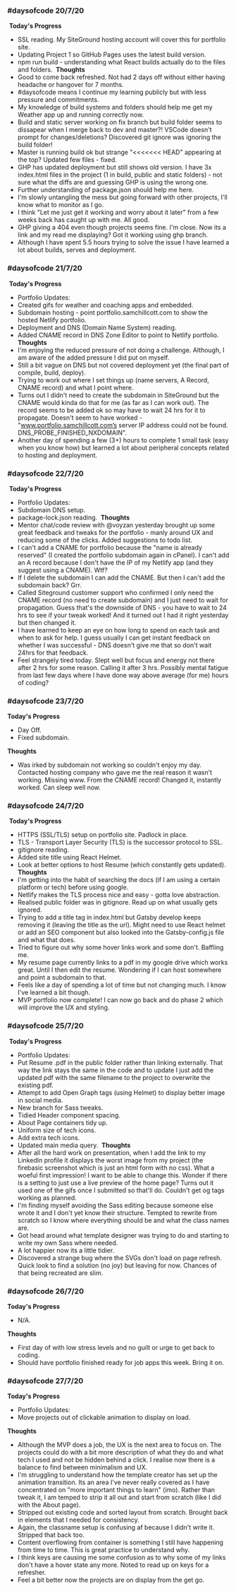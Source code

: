 ### #daysofcode 20/7/20 ⁣
⁣
**Today's Progress**⁣
- SSL reading. My SiteGround hosting account will cover this for portfolio site.⁣
- Updating Project 1 so GitHub Pages uses the latest build version.⁣
- npm run build - understanding what React builds actually do to the files and folders.⁣
⁣
**Thoughts** ⁣
- Good to come back refreshed. Not had 2 days off without either having headache or hangover for 7 months.⁣
- #daysofcode means I continue my learning publicly but with less pressure and commitments. ⁣
- My knowledge of build systems and folders should help me get my Weather app up and running correctly now.⁣
- Build and static server working on fix branch but build folder seems to dissapear when I merge back to dev and master?! VSCode doesn't prompt for changes/deletions? Discovered git ignore was ignoring the build folder!⁣
- Master is running build ok but strange "<<<<<<< HEAD" appearing at the top? Updated few files - fixed.⁣
- GHP has updated deployment but still shows old version. I have 3x index.html files in the project (1 in build, public and static folders) - not sure what the diffs are and guessing GHP is using the wrong one.⁣
- Further understanding of package.json should help me here. ⁣
- I'm slowly untangling the mess but going forward with other projects, I'll know what to monitor as I go.⁣
- I think "Let me just get it working and worry about it later" from a few weeks back has caught up with me. All good.⁣
- GHP giving a 404 even though projects seems fine. I'm close. Now its a link and my read me displaying? Got it working using ghp branch.⁣
- Although I have spent 5.5 hours trying to solve the issue I have learned a lot about builds, serves and deployment.

### #daysofcode 21/7/20 ⁣
⁣
**Today's Progress**⁣
- Portfolio Updates:⁣
- Created gifs for weather and coaching apps and embedded.⁣
- Subdomain hosting - point portfolio.samchillcott.com to show the hosted Netlify portfolio.⁣
- Deployment and DNS (Domain Name System) reading.⁣
- Added CNAME record in DNS Zone Editor to point to Netlify portfolio.⁣
⁣
**Thoughts** ⁣
- I'm enjoying the reduced pressure of not doing a challenge. Although, I am aware of the added pressure I did put on myself.⁣
- Still a bit vague on DNS but not covered deployment yet (the final part of compile, build, deploy). ⁣
- Trying to work out where I set things up (name servers, A Record, CNAME record) and what I point where.⁣
- Turns out I didn't need to create the subdomain in SiteGround but the CNAME would kinda do that for me (as far as I can work out). The record seems to be added ok so may have to wait 24 hrs for it to propagate. Doesn't seem to have worked - "www.portfolio.samchillcott.com’s server IP address could not be found. DNS_PROBE_FINISHED_NXDOMAIN".⁣
- Another day of spending a few (3+) hours to complete 1 small task (easy when you know how) but learned a lot about peripheral concepts related to hosting and deployment.

### #daysofcode 22/7/20 ⁣
⁣
**Today's Progress**⁣
- Portfolio Updates:⁣
- Subdomain DNS setup.⁣
- package-lock.json reading⁣.
⁣
**Thoughts** ⁣
- Mentor chat/code review with @voyzan yesterday brought up some great feedback and tweaks for the portfolio - manly around UX and reducing some of the clicks. Added suggestions to todo list.⁣
- I can't add a CNAME for portfolio because the "name is already reserved" (I created the portfolio subdomain again in cPanel). I can't add an A record because I don't have the IP of my Netlify app (and they suggest using a CNAME). Wtf?⁣
- If I delete the subdomain I can add the CNAME. But then I can't add the subdomain back? Grr.⁣
- Called Siteground customer support who confirmed I only need the CNAME record (no need to create subdomain) and I just need to wait for propagation. Guess that's the downside of DNS - you have to wait to 24 hrs to see if your tweak worked! And it turned out I had it right yesterday but then changed it.⁣
- I have learned to keep an eye on how long to spend on each task and when to ask for help. I guess usually I can get instant feedback on whether I was successful - DNS doesn't give me that so don't wait 24hrs for that feedback.⁣
- Feel strangely tired today. Slept well but focus and energy not there after 2 hrs for some reason. Calling it after 3 hrs. Possibly mental fatigue from last few days where I have done way above average (for me) hours of coding?

### #daysofcode 23/7/20 

**Today's Progress**
- Day Off.
- Fixed subdomain.

**Thoughts** 
- Was irked by subdomain not working so couldn't enjoy my day. Contacted hosting company who gave me the real reason it wasn't working. Missing www. From the CNAME record! Changed it, instantly worked. Can sleep well now.

### #daysofcode 24/7/20 ⁣
⁣
**Today's Progress**⁣
- HTTPS (SSL/TLS) setup on portfolio site. Padlock in place.⁣
- TLS - Transport Layer Security (TLS) is the successor protocol to SSL.⁣
- gitignore reading.⁣
- Added site title using React Helmet.⁣
- Look at better options to host Resume (which constantly gets updated).⁣
⁣
**Thoughts** ⁣
- I'm getting into the habit of searching the docs (if I am using a certain platform or tech) before using google.⁣
- Netlify makes the TLS process nice and easy - gotta love abstraction.⁣
- Realised public folder was in gitignore. Read up on what usually gets ignored.⁣
- Trying to add a title tag in index.html but Gatsby develop keeps removing it (leaving the title as the url). Might need to use React helmet or add an SEO component but also looked into the Gatsby-config.js file and what that does. ⁣
- Tried to figure out why some hover links work and some don't. Baffling me.⁣
- My resume page currently links to a pdf in my google drive which works great. Until I then edit the resume. Wondering if I can host somewhere and point a subdomain to that.⁣
- Feels like a day of spending a lot of time but not changing much. I know I've learned a bit though.⁣
- MVP portfolio now complete! I can now go back and do phase 2 which will improve the UX and styling.

### #daysofcode 25/7/20 ⁣
⁣
**Today's Progress**⁣
- Portfolio Updates:⁣
- Put Resume .pdf in the public folder rather than linking externally. That way the link stays the same in the code and to update I just add the updated pdf with the same filename to the project to overwrite the existing pdf.⁣
- Attempt to add Open Graph tags (using Helmet) to display better image in social media.⁣
- New branch for Sass tweaks.⁣
- Tidied Header component spacing.⁣
- About Page containers tidy up.⁣
- Uniform size of tech icons.⁣
- Add extra tech icons.⁣
- Updated main media query.⁣
⁣
**Thoughts** ⁣
- After all the hard work on presentation, when I add the link to my LinkedIn profile it displays the worst image from my project (the firebasic screenshot which is just an html form with no css). What a woeful first impression! I want to be able to change this. Wonder if there is a setting to just use a live preview of the home page? Turns out it used one of the gifs once I submitted so that'll do. Couldn't get og tags working as planned.⁣
- I'm finding myself avoiding the Sass editing because someone else wrote it and I don't yet know their structure. Tempted to rewrite from scratch so I know where everything should be and what the class names are.⁣
- Got head around what template designer was trying to do and starting to write my own Sass where needed.⁣
- A lot happier now its a little tidier.⁣
- Discovered a strange bug where the SVGs don't load on page refresh. Quick look to find a solution (no joy) but leaving for now. Chances of that being recreated are slim.

### #daysofcode 26/7/20 

**Today's Progress**
- N/A.

**Thoughts** 
- First day of with low stress levels and no guilt or urge to get back to coding.
- Should have portfolio finished ready for job apps this week. Bring it on.

### #daysofcode 27/7/20 

**Today's Progress**
- Portfolio Updates:
- Move projects out of clickable animation to display on load.

**Thoughts** 
- Although the MVP does a job, the UX is the next area to focus on. The projects could do with a bit more description of what they do and what tech I used and not be hidden behind a click. I realise now there is a balance to find between minimalism and UX.
- I'm struggling to understand how the template creator has set up the animation transition. Its an area I've never really covered as I have concentrated on "more important things to learn" (imo). Rather than tweak it, I am temped to strip it all out and start from scratch (like I did with the About page).
- Stripped out existing code and sorted layout from scratch. Brought back in elements that I needed for consistency.
- Again, the classname setup is confusing af because I didn't write it. Stripped that back too.
- Content overflowing from container is something I still have happening from time to time. This is great practice to understand why.
- I think keys are causing me some confusion as to why some of my links don't have a hover state any more. Noted to read up on keys for a refresher.
- Feel a bit better now the projects are on display from the get go.
